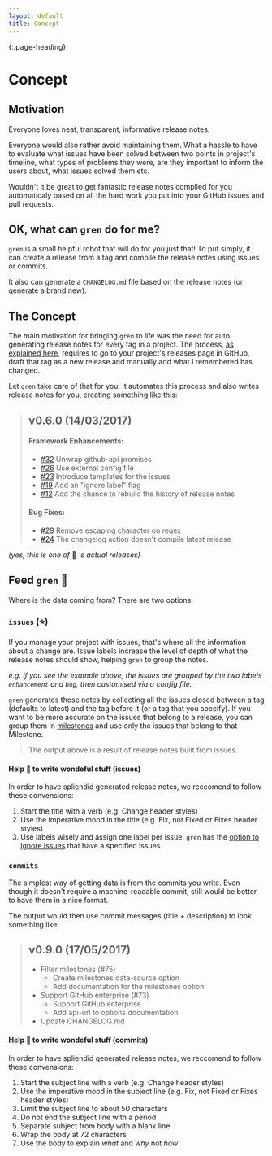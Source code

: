 ```yaml
---
layout: default
title: Concept
---
```


{:.page-heading}
# Concept

## Motivation

Everyone loves neat, transparent, informative release notes.

Everyone would also rather avoid maintaining them. What a hassle to have to evaluate what issues have been solved between two points in project's timeline, what types of problems they were, are they important to inform the users about, what issues solved them etc.

Wouldn't it be great to get fantastic release notes compiled for you automaticaly based on all the hard work you put into your GitHub issues and pull requests.

## OK, what can `gren` do for me?

`gren` is a small helpful robot that will do for you just that! To put simply, it can create a release from a tag and compile the release notes using issues or commits.

It also can generate a `CHANGELOG.md` file based on the release notes (or generate a brand new).

## The Concept

The main motivation for bringing `gren` to life was the need for auto generating release notes for every tag in a project.
The process, [as explained here](https://help.github.com/articles/creating-releases/), requires to go to your project's releases page in GitHub, draft that tag as a new release and manually add what I remembered has changed.

Let `gren` take care of that for you. It automates this process and also writes release notes for you, creating something like this:

> ## v0.6.0 (14/03/2017)
> 
> #### Framework Enhancements:
> 
> - [#32](https://github.com/github-tools/github-release-notes/issues/32) Unwrap github-api promises
> - [#26](https://github.com/github-tools/github-release-notes/issues/26) Use external config file
> - [#23](https://github.com/github-tools/github-release-notes/issues/23) Introduce templates for the issues
> - [#19](https://github.com/github-tools/github-release-notes/issues/19) Add an "ignore label" flag
> - [#12](https://github.com/github-tools/github-release-notes/issues/12) Add the chance to rebuild the history of release notes
> 
> #### Bug Fixes:
> 
> - [#29](https://github.com/github-tools/github-release-notes/issues/29) Remove escaping character on regex
> - [#24](https://github.com/github-tools/github-release-notes/issues/24) The changelog action doesn't compile latest release

_(yes, this is one of_ 🤖 _'s actual releases)_

## Feed `gren` 🤖

Where is the data coming from? There are two options:

### `issues` (⭐)

If you manage your project with issues, that's where all the information about a change are.
Issue labels increase the level of depth of what the release notes should show, helping `gren` to group the notes.

_e.g. if you see the example above, the issues are grouped by the two labels `enhancement` and `bug`, then customised via a config file._

`gren` generates those notes by collecting all the issues closed between a tag (defaults to latest) and the tag before it (or a tag that you specify).
If you want to be more accurate on the issues that belong to a release, you can group them in [milestones](https://github-tools.github.io/github-release-notes/examples.html#milestones) and use only the issues that belong to that Milestone.

> The output above is a result of release notes built from issues.

#### Help 🤖 to write wondeful stuff (issues)

In order to have spliendid generated release notes, we reccomend to follow these convensions:

1. Start the title with a verb (e.g. Change header styles)
2. Use the imperative mood in the title (e.g. Fix, not Fixed or Fixes header styles)
3. Use labels wisely and assign one label per issue. `gren` has the [option to ignore issues](https://github-tools.github.io/github-release-notes/options.html#ignore-issues-with) that have a specified issues.

### `commits`

The simplest way of getting data is from the commits you write.
Even though it doesn't require a machine-readable commit, still would be better to have them in a nice format.

The output would then use commit messages (title + description) to look something like:

> ## v0.9.0 (17/05/2017)
> 
> - Filter milestones (#75)
>     * Create milestones data-source option
>     * Add documentation for the milestones option
> - Support GitHub enterprise (#73)
>     * Support GitHub enterprise
>     * Add api-url to options documentation
> - Update CHANGELOG.md

#### Help 🤖 to write wondeful stuff (commits)

In order to have spliendid generated release notes, we reccomend to follow these convensions:

1. Start the subject line with a verb (e.g. Change header styles)
2. Use the imperative mood in the subject line (e.g. Fix, not Fixed or Fixes header styles)
3. Limit the subject line to about 50 characters
4. Do not end the subject line with a period
5. Separate subject from body with a blank line
6. Wrap the body at 72 characters
7. Use the body to explain _what_ and _why_ not _how_
